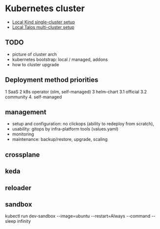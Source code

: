 # Kubernetes cluster

* [Local Kind single-cluster setup](./cluster-local-kind.md)
* [Local Talos multi-cluster setup](./cluster-local-talos.md)

## TODO

- picture of cluster arch
- kubernetes bootstrap: local / managed, addons
- how to cluster upgrade

## Deployment method priorities

1   SaaS
2   k8s operator (olm, self-managed)
3   helm-chart
3.1 official
3.2 community
4.  self-managed

## management

* setup and configuration: no clickops (ability to redeploy from scratch),
* usability: gitops by infra-platform tools (values.yaml)
* monitoring
* maintenance: backup/restore, upgrade, scaling

## crossplane

## keda

## reloader

## sandbox

kubectl run dev-sandbox --image=ubuntu --restart=Always --command -- sleep infinity
